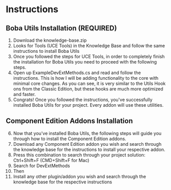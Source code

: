 
# Instructions

## Boba Utils Installation (REQUIRED)
1. Download the knowledge-base.zip
2. Looks for Tools (UCE Tools) in the Knowledge Base and follow the same instructions to install Boba Utils
3. Once you followed the steps for UCE Tools, in order to completely finish the installation for Boba Utils you need to proceed with the following steps.
4. Open up ExampleDevExtMethods.cs and read and follow the instructions. This is how I will be adding functionality to the core with minimal core changes. As you can see, it is very similar to the Utils Hook ons from the Classic Edition, but these hooks are much more optimized and faster.
5. Congrats! Once you followed the instructions, you've successfully installed Boba Utils for your project. Every addon will use these utilities.

## Component Edition Addons Installation 
6. Now that you've installed Boba Utils, the following steps will guide you through how to install the Component Edition addons.
7. Download any Component Edition addon you wish and search through the knowledge base for the instructions to install your respective addon.
6. Press this combination to search through your project solution: Ctrl+Shift+F (CMD+Shift+F for Mac)
6. Search for DevExtMethods
7. Then
8. Install any other plugin/addon you wish and search through the knowledge base for the respective instructions
